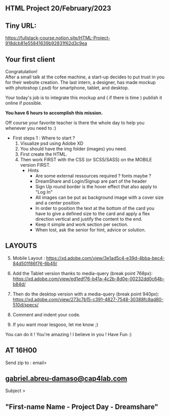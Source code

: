 ## HTML Project 20/February/2023

## Tiny URL:

https://fullstack-course.notion.site/HTML-Project-918dcb81e55841639b92831f62d3c9ea

## Your first client

Congratulation!  
After a small talk at the cofee machine, a start-up decides to put trust in you for their website creation. The last intern, a designer, has made mockup with photoshop (.psd) for smartphone, tablet, and desktop.

Your today's job is to integrate this mockup and ( if there is time ) publish it online if possible.

**You have 6 hours to accomplish this mission.**

Off course your favorite teacher is there the whole day to help you whenever you need to :)

- First steps 1 : Where to start ?
  1. Visualize psd using Adobe XD
  2. You should have the img folder (images) you need.
  3. First create the HTML.
  4. Then work FIRST with the CSS (or SCSS/SASS) on the MOBILE version FIRST.
     - Hints
       - Are some external ressources required ? fonts maybe ?
       - DreamShare and Login/Signup are part of the header
       - Sign Up round border is the hover effect that also apply to "Log In"
       - All images can be put as background image with a cover size and a center position
       - In order to position the text at the bottom of the card you have to give a defined size to the card and apply a flex direction vertical and justify the content to the end.
       - Keep it simple and work section per section.
       - When lost, ask the senior for hint, advice or solution.

## LAYOUTS

5. Mobile Layout :
   https://xd.adobe.com/view/3e1ad5c4-e39d-4bba-bec4-84d501f86f76-6b49/

6. Add the Tablet version thanks to media-query (break point 768px):
   https://xd.adobe.com/view/ed1edf76-b41a-4c2b-8d0e-00232dd0c64b-b84d/

7. Then do the desktop version with a media-query (break point 940px):
   https://xd.adobe.com/view/273c7b15-c391-4827-7548-30388fc8ad80-510d/specs/

8. Comment and indent your code.

9. If you want moar lesgooo, let me know ;)

You can do it ! You're amazing ! I believe in you !
Have Fun :)

## AT 16H00

Send zip to :
email>

## gabriel.abreu-damaso@cap4lab.com

Subject >

## "First-name Name - Project Day - Dreamshare"
